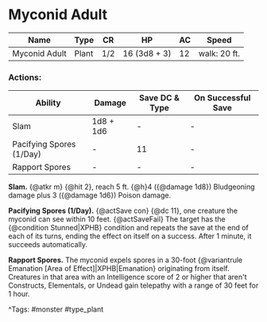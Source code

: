 # Myconid Adult

| Name | Type | CR | HP | AC | Speed |
|------|------|----|----|----|-------|
| Myconid Adult | Plant | 1/2 | 16 (3d8 + 3) | 12 | walk: 20 ft. |

### Actions:

| Ability | Damage | Save DC & Type | On Successful Save |
|---------|--------|----------------|--------------------|
| Slam | 1d8 + 1d6 | - | - |
| Pacifying Spores (1/Day) | - | 11 | - |
| Rapport Spores | - | - | - |


**Slam.** {@atkr m} {@hit 2}, reach 5 ft. {@h}4 ({@damage 1d8}) Bludgeoning damage plus 3 ({@damage 1d6}) Poison damage.

**Pacifying Spores (1/Day).** {@actSave con} {@dc 11}, one creature the myconid can see within 10 feet. {@actSaveFail} The target has the {@condition Stunned|XPHB} condition and repeats the save at the end of each of its turns, ending the effect on itself on a success. After 1 minute, it succeeds automatically.

**Rapport Spores.** The myconid expels spores in a 30-foot {@variantrule Emanation [Area of Effect]|XPHB|Emanation} originating from itself. Creatures in that area with an Intelligence score of 2 or higher that aren't Constructs, Elementals, or Undead gain telepathy with a range of 30 feet for 1 hour.

^Tags: #monster #type_plant